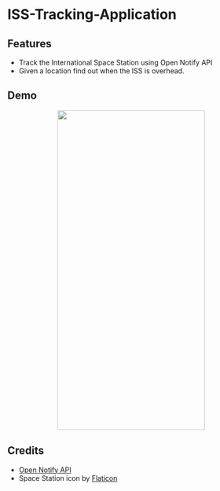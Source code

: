 # ISS-Tracking-Application

## Features
- Track the International Space Station using Open Notify API
- Given a location find out when the ISS is overhead.

## Demo
<p align="center">
<img src="demo.gif" width="300" height = "649">
</p>

## Credits
- [Open Notify API](http://open-notify.org/Open-Notify-API)
- Space Station icon by [Flaticon](https://www.flaticon.com/free-icon/satellite_2876735) 
